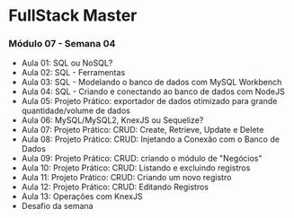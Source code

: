 # FullStack Master

### Módulo 07 - Semana 04
- Aula 01: SQL ou NoSQL?
- Aula 02: SQL - Ferramentas
- Aula 03: SQL - Modelando o banco de dados com MySQL Workbench
- Aula 04: SQL - Criando e conectando ao banco de dados com NodeJS
- Aula 05: Projeto Prático: exportador de dados otimizado para grande quantidade/volume de dados
- Aula 06: MySQL/MySQL2, KnexJS ou Sequelize?
- Aula 07: Projeto Prático: CRUD: Create, Retrieve, Update e Delete
- Aula 08: Projeto Prático: CRUD: Injetando a Conexão com o Banco de Dados
- Aula 09: Projeto Prático: CRUD: criando o módulo de "Negócios"
- Aula 10: Projeto Prático: CRUD: Listando e excluindo registros
- Aula 11: Projeto Prático: CRUD: Criando um novo registro
- Aula 12: Projeto Prático: CRUD: Editando Registros
- Aula 13: Operações com KnexJS
- Desafio da semana